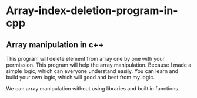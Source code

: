 # Array-index-deletion-program-in-cpp
## Array manipulation in c++
This program will delete element from array one by one with your permission. This program will help the array manipulation. 
Because I made a simple logic, which can everyone understand easily. 
You can learn and build your own logic, which will good and best from my logic.

We can array manipulation without using libraries and built in functions.
